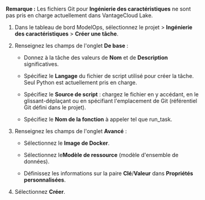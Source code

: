**Remarque :** Les fichiers Git pour **Ingénierie des caractéristiques** ne sont pas pris en charge actuellement dans VantageCloud Lake.

1.  Dans le tableau de bord ModelOps, sélectionnez le projet \> **Ingénierie des caractéristiques** \> **Créer une tâche**.

2.  Renseignez les champs de l'onglet **De base** :

    -   Donnez à la tâche des valeurs de **Nom** et de **Description** significatives.

    -   Spécifiez le **Langage** du fichier de script utilisé pour créer la tâche. Seul Python est actuellement pris en charge.

    -   Spécifiez le **Source de script** : chargez le fichier en y accédant, en le glissant-déplaçant ou en spécifiant l'emplacement de Git (référentiel Git défini dans le projet).

    -   Spécifiez le **Nom de la fonction** à appeler tel que run\_task.

3.  Renseignez les champs de l'onglet **Avancé** :

    -   Sélectionnez le **Image de Docker**.

    -   Sélectionnez le**Modèle de ressource** (modèle d'ensemble de données).

    -   Définissez les informations sur la paire **Clé**/**Valeur** dans **Propriétés personnalisées**.

4.  Sélectionnez **Créer**.
